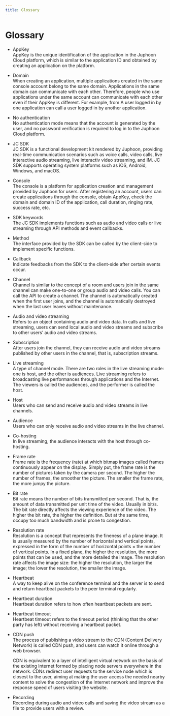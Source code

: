 ```yaml
---
title: Glossary
---
```

# Glossary

- AppKey  
    AppKey is the unique identification of the application in the
    Juphoon Cloud platform, which is similar to the application ID and
    obtained by creating an application on the platform.

- Domain  
    When creating an application, multiple applications created in the
    same console account belong to the same domain. Applications in the
    same domain can communicate with each other. Therefore, people who
    use applications under the same account can communicate with each
    other even if their AppKey is different. For example, from A user
    logged in by one application can call a user logged in by another
    application.

- No authentication  
    No authentication mode means that the account is generated by the
    user, and no password verification is required to log in to the
    Juphoon Cloud platform.

- JC SDK  
    JC SDK is a functional development kit rendered by Juphoon,
    providing real-time communication scenarios such as voice calls,
    video calls, live interactive audio streaming, live interactiv video
    streaming, and IM. JC SDK supports operating system platforms such
    as iOS, Android, Windows, and macOS.

- Console  
    The console is a platform for application creation and management
    provided by Juphoon for users. After registering an account, users
    can create applications through the console, obtain AppKey, check
    the domain and domain ID of the application, call duration, ringing
    rate, success rate, etc.

- SDK keywords  
    The JC SDK implements functions such as audio and video calls or
    live streaming through API methods and event callbacks.

- Method  
    The interface provided by the SDK can be called by the client-side
    to implement specific functions.

- Callback  
    Indicate feedbacks from the SDK to the client-side after certain
    events occur.

- Channel  
    Channel is similar to the concept of a room and users join in the
    same channel can make one-to-one or group audio and video calls. You
    can call the API to create a channel. The channel is automatically
    created when the first user joins, and the channel is automatically
    destroyed when the last user leaves without maintenance.

- Audio and video streaming  
    Refers to an object containing audio and video data. In calls and
    live streaming, users can send local audio and video streams and
    subscribe to other users’ audio and video streams.

- Subscription  
    After users join the channel, they can receive audio and video
    streams published by other users in the channel, that is,
    subscription streams.

- Live streaming  
    A type of channel mode. There are two roles in the live streaming
    mode: one is host, and the other is audiences. Live streaming refers
    to broadcasting live performances through applications and the
    Internet. The viewers is called the audiences, and the performer is
    called the host.

- Host  
    Users who can send and receive audio and video streams in live
    channels.

- Audience  
    Users who can only receive audio and video streams in the live
    channel.

- Co-hosting  
    In live streaming, the audience interacts with the host through
    co-hosting.

- Frame rate  
    Frame rate is the frequency (rate) at which bitmap images called
    frames continuously appear on the display. Simply put, the frame
    rate is the number of pictures taken by the camera per second. The
    higher the number of frames, the smoother the picture. The smaller
    the frame rate, the more jumpy the picture.

- Bit rate  
    Bit rate means the number of bits transmitted per second. That is,
    the amount of data transmitted per unit time of the video. Usually
    in bit/s. The bit rate directly affects the viewing experience of
    the video. The higher the bit rate, the higher the definition. But
    at the same time, occupy too much bandwidth and is prone to
    congestion.

- Resolution rate  
    Resolution is a concept that represents the fineness of a plane
    image. It is usually measured by the number of horizontal and
    vertical points, expressed in the form of the number of horizontal
    points × the number of vertical points. In a fixed plane, the higher
    the resolution, the more points that can be used, and the more
    detailed the image. The resolution rate affects the image size: the
    higher the resolution, the larger the image; the lower the
    resolution, the smaller the image.

- Heartbeat  
    A way to keep alive on the conference terminal and the server is to
    send and return heartbeat packets to the peer terminal regularly.

- Heartbeat duration  
    Heartbeat duration refers to how often heartbeat packets are sent.

- Heartbeat timeout  
    Heartbeat timeout refers to the timeout period (thinking that the
    other party has left) without receiving a heartbeat packet.

- CDN push  
    The process of publishing a video stream to the CDN (Content
    Delivery Network) is called CDN push, and users can watch it online
    through a web browser.

    CDN is equivalent to a layer of intelligent virtual network on the
    basis of the existing Internet formed by placing node servers
    everywhere in the network. CDNs redirect user requests to the
    service node which is closest to the user, aiming at making the user
    access the needed nearby content to solve the congestion of the
    Internet network and improve the response speed of users visiting
    the website.

- Recording  
    Recording during audio and video calls and saving the video stream
    as a file to provide users with a review.


